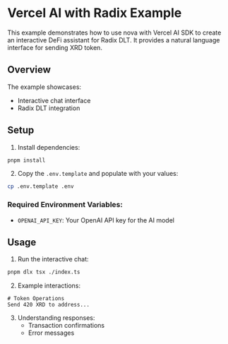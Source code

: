 # Vercel AI with Radix Example

This example demonstrates how to use nova with Vercel AI SDK to create an interactive DeFi assistant for Radix DLT. It provides a natural language interface for sending XRD token.

## Overview

The example showcases:

-   Interactive chat interface
-   Radix DLT integration

## Setup

1. Install dependencies:

```bash
pnpm install
```

2. Copy the `.env.template` and populate with your values:

```bash
cp .env.template .env
```

### Required Environment Variables:

-   `OPENAI_API_KEY`: Your OpenAI API key for the AI model

## Usage

1. Run the interactive chat:

```bash
pnpm dlx tsx ./index.ts
```

2. Example interactions:

```
# Token Operations
Send 420 XRD to address...

```

3. Understanding responses:
    - Transaction confirmations
    - Error messages
